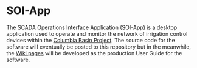 # SOI-App
The SCADA Operations Interface Application (SOI-App) is a desktop application used to operate and monitor the network of irrigation control devices within the [Columbia Basin Project](https://www.usbr.gov/pn/grandcoulee/cbp/index.html). The source code for the software will eventually be posted to this repository but in the meanwhile, the [Wiki pages](https://github.com/usbr/SOI-App/wiki) will be developed as the production User Guide for the software.

